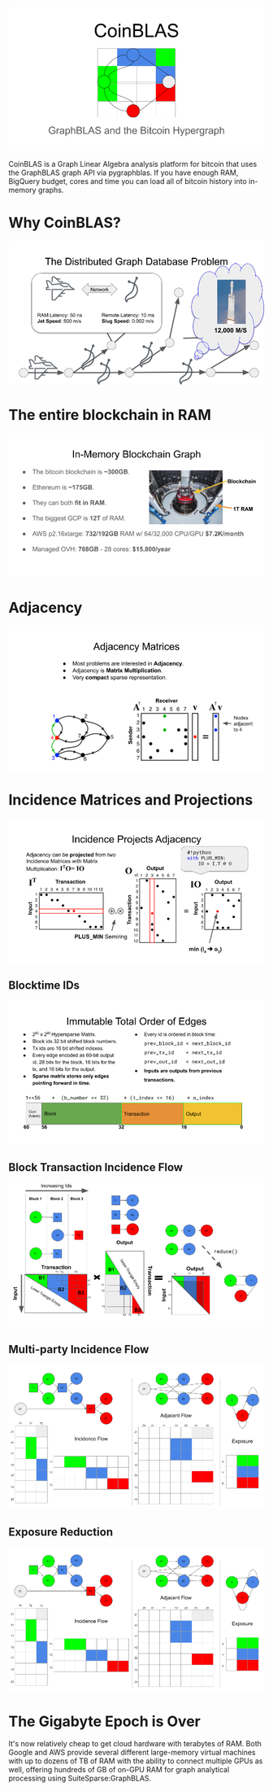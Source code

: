 ![Logo](./docs/Logo.png)

CoinBLAS is a Graph Linear Algebra analysis platform for bitcoin that
uses the GraphBLAS graph API via pygraphblas. If you have enough RAM,
BigQuery budget, cores and time you can load all of bitcoin history
into in-memory graphs.

# Why CoinBLAS?

![The Distributed Graph Database Problem](./docs/DBProblem.png)

# The entire blockchain in RAM

![The entire blockchain in RAM](./docs/RAM.png)

# Adjacency

![Graph Adjacency Matrix](./docs/Adjacency.png)

# Incidence Matrices and Projections

![Projecting Adjacency from Incidence Matrices](./docs/Projection.png)

## Blocktime IDs

![Input Output Adjacency projection](./docs/Blocktime.png)

## Block Transaction Incidence Flow

![Block Incidence Flow](./docs/BlockFlow.png)

## Multi-party Incidence Flow

![Multi-party Incidence Flow](./docs/ExposureFlow.png)

## Exposure Reduction

![Exposure Reduction](./docs/ExposureFlow.png)


# The Gigabyte Epoch is Over

It's now relatively cheap to get cloud hardware with terabytes of
RAM.  Both Google and AWS provide several different large-memory
virtual machines with up to dozens of TB of RAM with the ability to
connect multiple GPUs as well, offering hundreds of GB of on-GPU RAM
for graph analytical processing using SuiteSparse:GraphBLAS.
